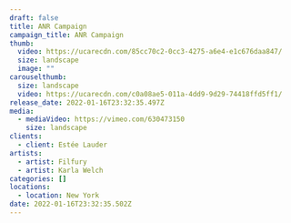 ```yaml
---
draft: false
title: ANR Campaign
campaign_title: ANR Campaign
thumb:
  video: https://ucarecdn.com/85cc70c2-0cc3-4275-a6e4-e1c676daa847/
  size: landscape
  image: ""
carouselthumb:
  size: landscape
  video: https://ucarecdn.com/c0a08ae5-011a-4dd9-9d29-74418ffd5ff1/
release_date: 2022-01-16T23:32:35.497Z
media:
  - mediaVideo: https://vimeo.com/630473150
    size: landscape
clients:
  - client: Estée Lauder
artists:
  - artist: Filfury
  - artist: Karla Welch
categories: []
locations:
  - location: New York
date: 2022-01-16T23:32:35.502Z
---
```

